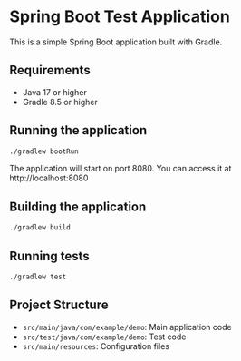 # Spring Boot Test Application

This is a simple Spring Boot application built with Gradle.

## Requirements

- Java 17 or higher
- Gradle 8.5 or higher

## Running the application

```bash
./gradlew bootRun
```

The application will start on port 8080. You can access it at http://localhost:8080

## Building the application

```bash
./gradlew build
```

## Running tests

```bash
./gradlew test
```

## Project Structure

- `src/main/java/com/example/demo`: Main application code
- `src/test/java/com/example/demo`: Test code
- `src/main/resources`: Configuration files